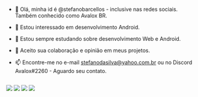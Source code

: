 - 👋 Olá, minha id é @stefanobarcellos - inclusive nas redes sociais. Também conhecido como Avalox BR.
- 👀 Estou interessado em desenvolvimento Android.
- 🌱 Estou sempre estudando sobre desenvolvimento Web e Android.
- 💞️ Aceito sua colaboração e opinião em meus projetos.
- 📫 Encontre-me no e-mail stefanodasilva@yahoo.com.br ou no Discord Avalox#2260 - Aguardo seu contato.

  ##
 
<div> 
  <a href="https://instagram.com/stefanobarcellos" target="_blank"><img src="https://img.shields.io/badge/-Instagram-%23E4405F?style=for-the-badge&logo=instagram&logoColor=white" target="_blank"></a>
 	<a href="https://www.twitch.tv/avaloxbr" target="_blank"><img src="https://img.shields.io/badge/Twitch-9146FF?style=for-the-badge&logo=twitch&logoColor=white" target="_blank"></a>
 <a href="https://discord.gg/y4wz4eR3" target="_blank"><img src="https://img.shields.io/badge/Discord-7289DA?style=for-the-badge&logo=discord&logoColor=white" target="_blank"></a> 
  <a href="https://www.linkedin.com/in/st%C3%A9fano-barcellos-522582238/" target="_blank"><img src="https://img.shields.io/badge/-LinkedIn-%230077B5?style=for-the-badge&logo=linkedin&logoColor=white" target="_blank"></a> 
</div>

